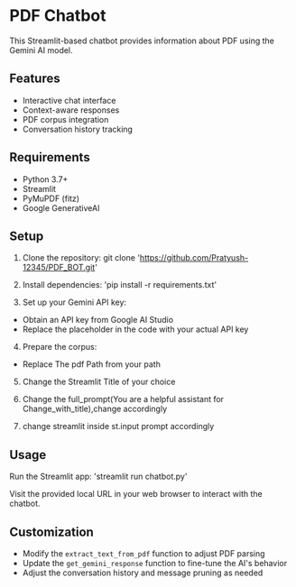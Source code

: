 # PDF Chatbot

This Streamlit-based chatbot provides information about PDF using the Gemini AI model.

## Features

- Interactive chat interface
- Context-aware responses
- PDF corpus integration
- Conversation history tracking

## Requirements

- Python 3.7+
- Streamlit
- PyMuPDF (fitz)
- Google GenerativeAI

## Setup

1. Clone the repository:
git clone 'https://github.com/Pratyush-12345/PDF_BOT.git'


2. Install dependencies:
'pip install -r requirements.txt'


3. Set up your Gemini API key:
- Obtain an API key from Google AI Studio
- Replace the placeholder in the code with your actual API key

4. Prepare the corpus:
- Replace The pdf Path from your path

5. Change the Streamlit Title of your choice

6. Change the full_prompt(You are a helpful assistant for Change_with_title),change accordingly

7. change streamlit inside st.input prompt accordingly

## Usage

Run the Streamlit app:
'streamlit run chatbot.py'


Visit the provided local URL in your web browser to interact with the chatbot.

## Customization

- Modify the `extract_text_from_pdf` function to adjust PDF parsing
- Update the `get_gemini_response` function to fine-tune the AI's behavior
- Adjust the conversation history and message pruning as needed


